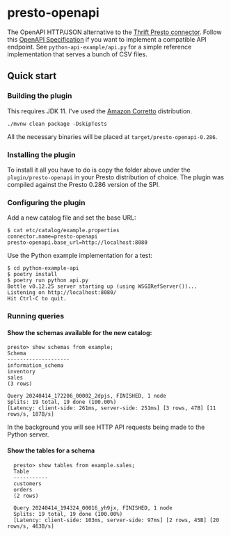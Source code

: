 # presto-openapi
The OpenAPI HTTP/JSON alternative to the [Thrift Presto connector](https://prestodb.io/docs/current/connector/thrift.html#connector-thrift--page-root). Follow this [OpenAPI Specification](https://editor.swagger.io/?url=https://raw.githubusercontent.com/andreisavu/presto-openapi/main/openapi.yaml) if you want to implement a compatible API endpoint. See `python-api-example/api.py` for a simple reference implementation that serves a bunch of CSV files.

## Quick start

### Building the plugin

This requires JDK 11. I've used the [Amazon Corretto](https://aws.amazon.com/corretto/?filtered-posts.sort-by=item.additionalFields.createdDate&filtered-posts.sort-order=desc) distribution.

    ./mvnw clean package -DskipTests

All the necessary binaries will be placed at `target/presto-openapi-0.286`.

### Installing the plugin

To install it all you have to do is copy the folder above under the `plugin/presto-openapi` in your Presto distribution of choice. The plugin was compiled against the Presto 0.286 version of the SPI.

### Configuring the plugin

Add a new catalog file and set the base URL:

    $ cat etc/catalog/example.properties
    connector.name=presto-openapi
    presto-openapi.base_url=http://localhost:8080

Use the Python example implementation for a test:

    $ cd python-example-api
    $ poetry install
    $ poetry run python api.py
    Bottle v0.12.25 server starting up (using WSGIRefServer())...
    Listening on http://localhost:8080/
    Hit Ctrl-C to quit.

### Running queries

#### Show the schemas available for the new catalog:

    presto> show schemas from example;
    Schema
    --------------------
    information_schema
    inventory          
    sales              
    (3 rows)
    
    Query 20240414_172206_00002_2dpjs, FINISHED, 1 node
    Splits: 19 total, 19 done (100.00%)
    [Latency: client-side: 261ms, server-side: 251ms] [3 rows, 47B] [11 rows/s, 187B/s]

In the background you will see HTTP API requests being made to the Python server.

#### Show the tables for a schema

      presto> show tables from example.sales;
      Table
      -----------
      customers
      orders    
      (2 rows)
      
      Query 20240414_194324_00016_yh9jx, FINISHED, 1 node
      Splits: 19 total, 19 done (100.00%)
      [Latency: client-side: 103ms, server-side: 97ms] [2 rows, 45B] [20 rows/s, 463B/s]
    
